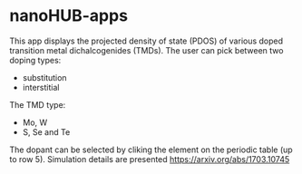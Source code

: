 # nanoHUB-apps

This app displays the projected density of state (PDOS) of various doped transition metal dichalcogenides (TMDs).
The user can pick between two doping types:

- substitution
- interstitial

The TMD type:

- Mo, W
- S, Se and Te

The dopant can be selected by cliking the element on the periodic table (up to row 5).
Simulation details are presented https://arxiv.org/abs/1703.10745
